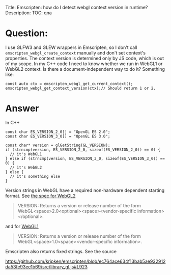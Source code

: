 Title: Emscripten: how do I detect webgl context version in runtime?
Description:
TOC: qna

# Question:

I use GLFW3 and GLEW wrappers in Emscripten, so I don't call `emscripten_webgl_create_context` manually and don't set context's properties. The context version is determined only by JS code, which is out of my scope. In my C++ code I need to know whether we run in WebGL1 or WebGL2 context. Is there a document-independent way to do it? Something like:

<!-- language: lang-cpp -->

    const auto ctx = emscripten_webgl_get_current_context();
    emscripten_webgl_get_context_version(ctx);// Should return 1 or 2.

# Answer

In C++

    const char ES_VERSION_2_0[] = "OpenGL ES 2.0";
    const char ES_VERSION_3_0[] = "OpenGL ES 3.0";
    
    const char* version = glGetString(GL_VERSION);
    if (strncmp(version, ES_VERSION_2_0, sizeof(ES_VERSION_2_0)) == 0) {
      // it's WebGL1
    } else if (strncmp(version, ES_VERSION_3_0, sizeof(ES_VERSION_3_0)) == 0) {
      // it's WebGL2
    } else {
      // it's something else
    }

Version strings in WebGL have a required non-hardware dependent starting format. See [the spec for WebGL2](https://www.khronos.org/registry/webgl/specs/latest/2.0/#3.7.2) 

>   VERSION: Returns a version or release number of the form WebGL&lt;space>2.0&lt;optional>&lt;space>&lt;vendor-specific information>&lt;/optional>.

and for [WebGL1](https://www.khronos.org/registry/webgl/specs/1.0/#5.14.3) 

>   VERSION:   Returns a version or release number of the form WebGL&lt;space>1.0&lt;space>&lt;vendor-specific information>.

Emscripten also returns fixed strings. See the source

https://github.com/kripken/emscripten/blob/ec764ace634f13bab5ae932912da53fe93ee1b69/src/library_gl.js#L923



